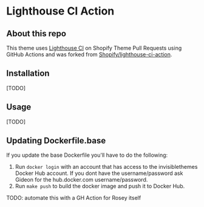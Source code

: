 # Lighthouse CI Action

## About this repo

This theme uses [Lighthouse CI](https:/github.com/googleChrome/lighthouse-ci) on Shopify Theme Pull Requests using GitHub Actions and was forked from [Shopify/lighthouse-ci-action](https://github.com/Shopify/lighthouse-ci-action).

## Installation

[TODO]

## Usage

[TODO]

## Updating Dockerfile.base

If you update the base Dockerfile you'll have to do the following:
1. Run `docker login` with an account that has access to the invisiblethemes Docker Hub account. If you dont have the username/password ask Gideon for the hub.docker.com username/password.
1. Run `make push` to build the docker image and push it to Docker Hub.

TODO: automate this with a GH Action for Rosey itself
